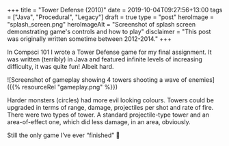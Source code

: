 +++
title = "Tower Defense (2010)"
date = 2019-10-04T09:27:56+13:00
tags = ["Java", "Procedural", "Legacy"]
draft = true
type = "post"
heroImage = "splash_screen.png"
heroImageAlt = "Screenshot of splash screen demonstrating game's controls and how to play"
disclaimer = "This post was originally written sometime between 2012-2014."
+++

In Compsci 101 I wrote a Tower Defense game for my final assignment. It was written (terribly) in Java and featured infinite levels of increasing difficulty, it was quite fun! Albeit hard.


![Screenshot of gameplay showing 4 towers shooting a wave of enemies]({{% resourceRel "gameplay.png" %}})

Harder monsters (circles) had more evil looking colours. Towers could be upgraded in terms of range, damage, projectiles per shot and rate of fire. There were two types of tower. A standard projectile-type tower and an area-of-effect one, which did less damage, in an area, obviously.

Still the only game I’ve ever “finished” 👾

<!--more-->
